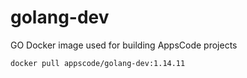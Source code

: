 # golang-dev

GO Docker image used for building AppsCode projects

```console
docker pull appscode/golang-dev:1.14.11
```
